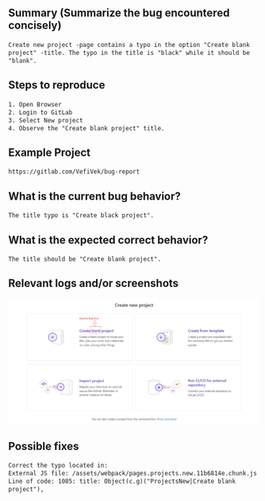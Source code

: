 
## Summary (Summarize the bug encountered concisely)

    Create new project -page contains a typo in the option "Create blank project" -title. The typo in the title is "black" while it should be "blank".

## Steps to reproduce

    1. Open Browser
    2. Login to GitLab
    3. Select New project
    4. Observe the "Create blank project" title.

## Example Project

    https://gitlab.com/VefiVek/bug-report

## What is the current bug behavior?

    The title typo is "Create black project".

## What is the expected correct behavior?

    The title should be "Create blank project".
     
## Relevant logs and/or screenshots

![Image info](../Image/Bug_Screenshot.png)

## Possible fixes

    Correct the typo located in:
    External JS file: /assets/webpack/pages.projects.new.11b6814e.chunk.js
    Line of code: 1085: title: Object(c.g)("ProjectsNew|Create blank project"), 
